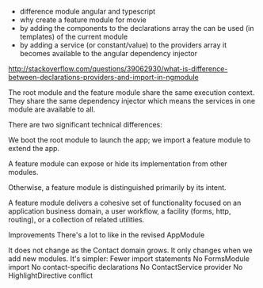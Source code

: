- difference module angular and typescript
- why create a feature module for movie
- by adding the components to the declarations array the can be used (in templates) of the current module
- by adding a service (or constant/value) to the providers array it becomes available to the angular dependency injector 

http://stackoverflow.com/questions/39062930/what-is-difference-between-declarations-providers-and-import-in-ngmodule

The root module and the feature module share the same execution context. They share the same dependency injector which means the services in one module are available to all.

There are two significant technical differences:

We boot the root module to launch the app; we import a feature module to extend the app.

A feature module can expose or hide its implementation from other modules.

Otherwise, a feature module is distinguished primarily by its intent.

A feature module delivers a cohesive set of functionality focused on an application business domain, a user workflow, a facility (forms, http, routing), or a collection of related utilities.


Improvements
There's a lot to like in the revised AppModule

It does not change as the Contact domain grows.
It only changes when we add new modules.
It's simpler:
Fewer import statements
No FormsModule import
No contact-specific declarations
No ContactService provider
No HighlightDirective conflict
